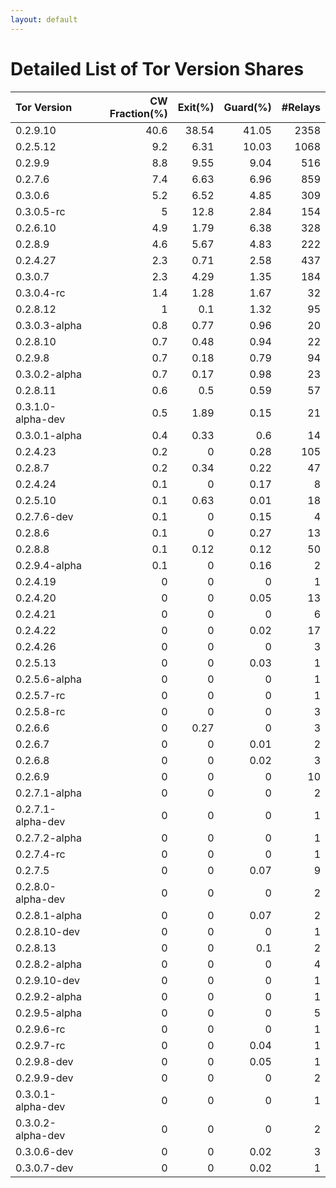 ```yaml
---
layout: default
---
```



# Detailed List of Tor Version Shares

| Tor Version       |   CW Fraction(%) |   Exit(%) |   Guard(%) |   #Relays |
|:------------------|-----------------:|----------:|-----------:|----------:|
| 0.2.9.10          |             40.6 |     38.54 |      41.05 |      2358 |
| 0.2.5.12          |              9.2 |      6.31 |      10.03 |      1068 |
| 0.2.9.9           |              8.8 |      9.55 |       9.04 |       516 |
| 0.2.7.6           |              7.4 |      6.63 |       6.96 |       859 |
| 0.3.0.6           |              5.2 |      6.52 |       4.85 |       309 |
| 0.3.0.5-rc        |              5   |     12.8  |       2.84 |       154 |
| 0.2.6.10          |              4.9 |      1.79 |       6.38 |       328 |
| 0.2.8.9           |              4.6 |      5.67 |       4.83 |       222 |
| 0.2.4.27          |              2.3 |      0.71 |       2.58 |       437 |
| 0.3.0.7           |              2.3 |      4.29 |       1.35 |       184 |
| 0.3.0.4-rc        |              1.4 |      1.28 |       1.67 |        32 |
| 0.2.8.12          |              1   |      0.1  |       1.32 |        95 |
| 0.3.0.3-alpha     |              0.8 |      0.77 |       0.96 |        20 |
| 0.2.8.10          |              0.7 |      0.48 |       0.94 |        22 |
| 0.2.9.8           |              0.7 |      0.18 |       0.79 |        94 |
| 0.3.0.2-alpha     |              0.7 |      0.17 |       0.98 |        23 |
| 0.2.8.11          |              0.6 |      0.5  |       0.59 |        57 |
| 0.3.1.0-alpha-dev |              0.5 |      1.89 |       0.15 |        21 |
| 0.3.0.1-alpha     |              0.4 |      0.33 |       0.6  |        14 |
| 0.2.4.23          |              0.2 |      0    |       0.28 |       105 |
| 0.2.8.7           |              0.2 |      0.34 |       0.22 |        47 |
| 0.2.4.24          |              0.1 |      0    |       0.17 |         8 |
| 0.2.5.10          |              0.1 |      0.63 |       0.01 |        18 |
| 0.2.7.6-dev       |              0.1 |      0    |       0.15 |         4 |
| 0.2.8.6           |              0.1 |      0    |       0.27 |        13 |
| 0.2.8.8           |              0.1 |      0.12 |       0.12 |        50 |
| 0.2.9.4-alpha     |              0.1 |      0    |       0.16 |         2 |
| 0.2.4.19          |              0   |      0    |       0    |         1 |
| 0.2.4.20          |              0   |      0    |       0.05 |        13 |
| 0.2.4.21          |              0   |      0    |       0    |         6 |
| 0.2.4.22          |              0   |      0    |       0.02 |        17 |
| 0.2.4.26          |              0   |      0    |       0    |         3 |
| 0.2.5.13          |              0   |      0    |       0.03 |         1 |
| 0.2.5.6-alpha     |              0   |      0    |       0    |         1 |
| 0.2.5.7-rc        |              0   |      0    |       0    |         1 |
| 0.2.5.8-rc        |              0   |      0    |       0    |         3 |
| 0.2.6.6           |              0   |      0.27 |       0    |         3 |
| 0.2.6.7           |              0   |      0    |       0.01 |         2 |
| 0.2.6.8           |              0   |      0    |       0.02 |         3 |
| 0.2.6.9           |              0   |      0    |       0    |        10 |
| 0.2.7.1-alpha     |              0   |      0    |       0    |         2 |
| 0.2.7.1-alpha-dev |              0   |      0    |       0    |         1 |
| 0.2.7.2-alpha     |              0   |      0    |       0    |         1 |
| 0.2.7.4-rc        |              0   |      0    |       0    |         1 |
| 0.2.7.5           |              0   |      0    |       0.07 |         9 |
| 0.2.8.0-alpha-dev |              0   |      0    |       0    |         2 |
| 0.2.8.1-alpha     |              0   |      0    |       0.07 |         2 |
| 0.2.8.10-dev      |              0   |      0    |       0    |         1 |
| 0.2.8.13          |              0   |      0    |       0.1  |         2 |
| 0.2.8.2-alpha     |              0   |      0    |       0    |         4 |
| 0.2.9.10-dev      |              0   |      0    |       0    |         1 |
| 0.2.9.2-alpha     |              0   |      0    |       0    |         1 |
| 0.2.9.5-alpha     |              0   |      0    |       0    |         5 |
| 0.2.9.6-rc        |              0   |      0    |       0    |         1 |
| 0.2.9.7-rc        |              0   |      0    |       0.04 |         1 |
| 0.2.9.8-dev       |              0   |      0    |       0.05 |         1 |
| 0.2.9.9-dev       |              0   |      0    |       0    |         2 |
| 0.3.0.1-alpha-dev |              0   |      0    |       0    |         1 |
| 0.3.0.2-alpha-dev |              0   |      0    |       0    |         2 |
| 0.3.0.6-dev       |              0   |      0    |       0.02 |         3 |
| 0.3.0.7-dev       |              0   |      0    |       0.02 |         1 |